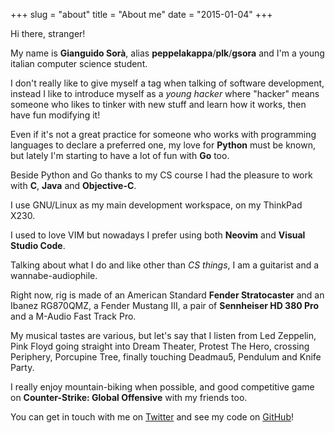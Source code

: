 +++
slug = "about"
title = "About me"
date = "2015-01-04"
+++

Hi there, stranger!

My name is **Gianguido Sorà**, alias **peppelakappa**/**plk**/**gsora** and I'm a young italian computer science student.

I don't really like to give myself a tag when talking of software development, instead I like to introduce myself as a *young hacker* where "hacker" means someone who likes to tinker with new stuff and learn how it works, then have fun modifying it!

Even if it's not a great practice for someone who works with programming languages to declare a preferred one, my love for **Python** must be known, but lately I'm starting to have a lot of fun with **Go** too.

Beside Python and Go thanks to my CS course I had the pleasure to work with **C**, **Java** and **Objective-C**.

I use GNU/Linux as my main development workspace, on my ThinkPad X230.

I used to love VIM but nowadays I prefer using both **Neovim** and **Visual Studio Code**.

Talking about what I do and like other than *CS things*, I am a guitarist and a wannabe-audiophile.

Right now, rig is made of an American Standard **Fender Stratocaster** and an Ibanez RG870QMZ, a Fender Mustang III, a pair of **Sennheiser HD 380 Pro** and a M-Audio Fast Track Pro.

My musical tastes are various, but let's say that I listen from Led Zeppelin, Pink Floyd going straight into Dream Theater, Protest The Hero, crossing Periphery, Porcupine Tree, finally touching Deadmau5, Pendulum and Knife Party.

I really enjoy mountain-biking when possible, and good competitive game on **Counter-Strike: Global Offensive** with my friends too.

You can get in touch with me on [Twitter](http://twitter.com/gsora_) and see my code on [GitHub](http://github.com/gsora)!
